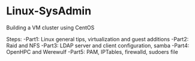 # Linux-SysAdmin
Building a VM cluster using CentOS

Steps:
-Part1: Linux general tips, virtualization and guest additions
-Part2: Raid and NFS
-Part3: LDAP server and client configuration, samba
-Part4: OpenHPC and Werewulf
-Part5: PAM, IPTables, firewalld, sudoers file 
